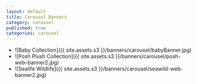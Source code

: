 ```yaml
---
layout: default
title: Carousel Banners
category: carousel
published: true
categories: carousel
---
```


- ![Baby Collection]({{ site.assets.s3 }}/banners/carousel/babyBanner.jpg)
- ![Posh Plush Collection]({{ site.assets.s3 }}/banners/carousel/posh-web-banner2.jpg)
- ![Sealife Wildlife]({{ site.assets.s3 }}/banners/carousel/seawild-web-banner2.jpg)
